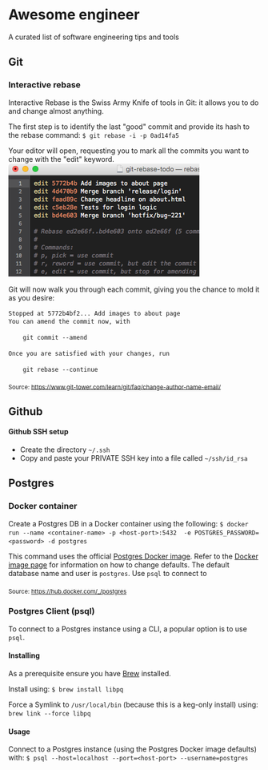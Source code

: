 # Awesome engineer
A curated list of software engineering tips and tools

## Git

### Interactive rebase
Interactive Rebase is the Swiss Army Knife of tools in Git: it allows you to do and change almost anything.

The first step is to identify the last "good" commit and provide its hash to the rebase command:
`$ git rebase -i -p 0ad14fa5`

Your editor will open, requesting you to mark all the commits you want to change with the "edit" keyword.
![interactive-rebase](images/01-interactive-rebase.png)

Git will now walk you through each commit, giving you the chance to mold it as you desire:
```
Stopped at 5772b4bf2... Add images to about page
You can amend the commit now, with

    git commit --amend

Once you are satisfied with your changes, run

    git rebase --continue
``` 

<sub>Source: https://www.git-tower.com/learn/git/faq/change-author-name-email/</sub>


## Github

#### Github SSH setup
- Create the directory `~/.ssh`
- Copy and paste your PRIVATE SSH key into a file called `~/ssh/id_rsa`


## Postgres

### Docker container
Create a Postgres DB in a Docker container using the following:
`$ docker run --name <container-name> -p <host-port>:5432  -e POSTGRES_PASSWORD=<password> -d postgres`

This command uses the official [Postgres Docker image](https://hub.docker.com/_/postgres). Refer to the [Docker image page](https://hub.docker.com/_/postgres) for information on how to change defaults.
The default database name and user is `postgres`. Use `psql` to connect to 

<sub>Source: https://hub.docker.com/_/postgres</sub>

### Postgres Client (psql)
To connect to a Postgres instance using a CLI, a popular option is to use `psql`.

#### Installing

As a prerequisite ensure you have [Brew](https://brew.sh) installed.

Install using:
`$ brew install libpq`

Force a Symlink to `/usr/local/bin` (because this is a keg-only install) using:
`brew link --force libpq`

#### Usage
Connect to a Postgres instance (using the Postgres Docker image defaults) with:
`$ psql --host=localhost --port=<host-port> --username=postgres`

